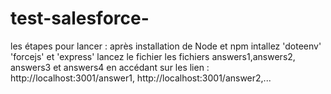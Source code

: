 # test-salesforce-
les étapes pour lancer : 
après installation de Node et npm
intallez 'doteenv' 'forcejs' et 'express'
lancez le fichier les fichiers answers1,answers2, answers3 et answers4 en accédant sur les lien : http://localhost:3001/answer1, http://localhost:3001/answer2,...   
